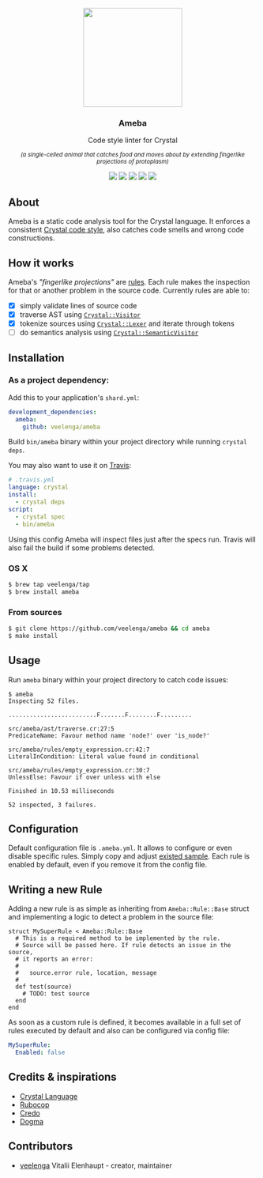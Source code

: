 <p align="center">
  <img src="https://media.githubusercontent.com/media/veelenga/bin/master/ameba/logo.png" width="200">
  <h3 align="center">Ameba</h3>
  <p align="center">Code style linter for Crystal<p>
  <p align="center">
    <sup>
      <i> (a single-celled animal that catches food and moves about by extending fingerlike projections of protoplasm) </i>
    </sup>
  </p>
  <p align="center">
    <a href="https://travis-ci.org/veelenga/ameba"><img src="https://travis-ci.org/veelenga/ameba.svg?branch=master"></a>
    <a href="https://github.com/veelenga/ameba/releases"><img src="https://img.shields.io/github/release/veelenga/ameba.svg?maxAge=360"></a>
    <a href="https://shards.rocks/badge/github/veelenga/ameba"><img src="https://shards.rocks/badge/github/veelenga/ameba/status.svg"></a>
    <a href="https://github.com/veelenga/ameba/blob/master/LICENSE"><img src="https://img.shields.io/github/license/veelenga/ameba.svg"></a>
  <a href="https://gitter.im/veelenga/ameba?utm_source=badge&utm_medium=badge&utm_campaign=pr-badge"><img src="https://badges.gitter.im/veelenga/ameba.svg"></a>
  </p>
</p>

## About

Ameba is a static code analysis tool for the Crystal language.
It enforces a consistent [Crystal code style](https://crystal-lang.org/docs/conventions/coding_style.html),
also catches code smells and wrong code constructions.

## How it works

Ameba's *"fingerlike projections"* are [rules](src/ameba/rule/). Each rule makes the inspection for that or
another problem in the source code. Currently rules are able to:

- [x] simply validate lines of source code
- [x] traverse AST using [`Crystal::Visitor`](https://github.com/crystal-lang/crystal/blob/1f3e8b0e742b55c1feb5584dc932e87034365f48/src/compiler/crystal/syntax/visitor.cr)
- [x] tokenize sources using [`Crystal::Lexer`](https://github.com/crystal-lang/crystal/blob/1f3e8b0e742b55c1feb5584dc932e87034365f48/src/compiler/crystal/syntax/lexer.cr) and iterate through tokens
- [ ] do semantics analysis using [`Crystal::SemanticVisitor`](https://github.com/crystal-lang/crystal/blob/master/src/compiler/crystal/semantic/semantic_visitor.cr)

## Installation

### As a project dependency:

Add this to your application's `shard.yml`:

```yaml
development_dependencies:
  ameba:
    github: veelenga/ameba
```

Build `bin/ameba` binary within your project directory while running `crystal deps`.

You may also want to use it on [Travis](travis-ci.org):

```yaml
# .travis.yml
language: crystal
install:
  - crystal deps
script:
  - crystal spec
  - bin/ameba
```

Using this config Ameba will inspect files just after the specs run. Travis will also fail
the build if some problems detected.

### OS X

```sh
$ brew tap veelenga/tap
$ brew install ameba
```

### From sources

```sh
$ git clone https://github.com/veelenga/ameba && cd ameba
$ make install
```

## Usage

Run `ameba` binary within your project directory to catch code issues:

```
$ ameba
Inspecting 52 files.

.........................F.......F........F.........

src/ameba/ast/traverse.cr:27:5
PredicateName: Favour method name 'node?' over 'is_node?'

src/ameba/rules/empty_expression.cr:42:7
LiteralInCondition: Literal value found in conditional

src/ameba/rules/empty_expression.cr:30:7
UnlessElse: Favour if over unless with else

Finished in 10.53 milliseconds

52 inspected, 3 failures.
```

## Configuration

Default configuration file is `.ameba.yml`.
It allows to configure or even disable specific rules.
Simply copy and adjust [existed sample](config/ameba.yml).
Each rule is enabled by default, even if you remove it from the config file.

## Writing a new Rule

Adding a new rule is as simple as inheriting from `Ameba::Rule::Base` struct and implementing
a logic to detect a problem in the source file:

```crystal
struct MySuperRule < Ameba::Rule::Base
  # This is a required method to be implemented by the rule.
  # Source will be passed here. If rule detects an issue in the source,
  # it reports an error:
  #
  #   source.error rule, location, message
  #
  def test(source)
    # TODO: test source
  end
end

```

As soon as a custom rule is defined, it becomes available in a full set of rules
executed by default and also can be configured via config file:

```yaml
MySuperRule:
  Enabled: false
```

## Credits & inspirations

- [Crystal Language](crystal-lang.org)
- [Rubocop](http://rubocop.readthedocs.io/en/latest/)
- [Credo](http://credo-ci.org/)
- [Dogma](https://github.com/lpil/dogma)

## Contributors

- [veelenga](https://github.com/veelenga) Vitalii Elenhaupt - creator, maintainer

